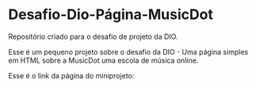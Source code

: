 # Desafio-Dio-Página-MusicDot
Repositório criado para o desafio de projeto da DIO.

Esse é um pequeno projeto sobre o desafio da DIO - Uma página simples em HTML sobre a MusicDot uma escola de música online.

Esse é o link da página do miniprojeto: 
